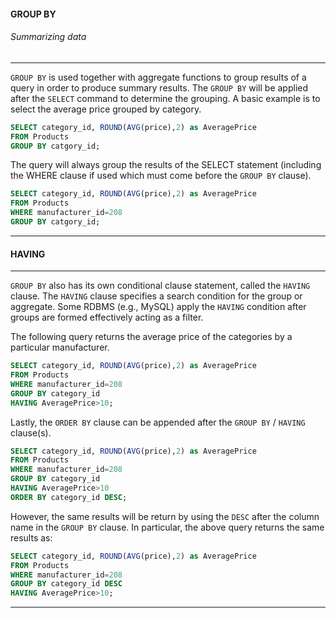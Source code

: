 #### GROUP BY 
###### Summarizing data
 ----
 `GROUP BY` is used together with aggregate functions to group results of a query in order to produce summary results.  The `GROUP BY` will be applied after the `SELECT` command to determine the grouping.  A basic example is to select the average price grouped by category.
 
 ```SQL
 SELECT category_id, ROUND(AVG(price),2) as AveragePrice
 FROM Products
 GROUP BY catgory_id;
 ```
 
The query will always group the results of the SELECT statement (including the WHERE clause if used which must come before the `GROUP BY` clause).  

 ```SQL
 SELECT category_id, ROUND(AVG(price),2) as AveragePrice
 FROM Products
 WHERE manufacturer_id=208
 GROUP BY catgory_id;
 ```
 
 ---
 
#### HAVING 
 
 ----
 
 `GROUP BY` also has its own conditional clause statement, called the `HAVING` clause.  The `HAVING` clause specifies a search condition for the group or aggregate.  Some RDBMS (e.g., MySQL) apply the `HAVING` condition after groups are formed effectively acting as a filter.
 
 The following query returns the average price of the categories by a particular manufacturer.
 
  ```SQL
 SELECT category_id, ROUND(AVG(price),2) as AveragePrice
 FROM Products
 WHERE manufacturer_id=208
 GROUP BY category_id
 HAVING AveragePrice>10;
 ```
 
 Lastly, the `ORDER BY` clause can be appended after the `GROUP BY` / `HAVING` clause(s).  
 
  ```SQL
 SELECT category_id, ROUND(AVG(price),2) as AveragePrice
 FROM Products
 WHERE manufacturer_id=208
 GROUP BY category_id
 HAVING AveragePrice>10
 ORDER BY category_id DESC;
 ```
 
 However, the same results will be return by using the `DESC` after the column name in the `GROUP BY` clause.  In particular, the above query returns the same results as:
 
  ```SQL
 SELECT category_id, ROUND(AVG(price),2) as AveragePrice
 FROM Products
 WHERE manufacturer_id=208
 GROUP BY category_id DESC
 HAVING AveragePrice>10;
 ```
 
 ---
 
 
 
